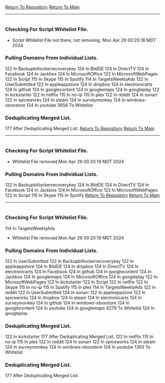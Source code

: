 [Return To Repository](https://github.com/DigitalWarrior/piholeparser/)
[Return To Main](https://github.com/DigitalWarrior/piholeparser/blob/master/RecentRunLogs/Mainlog.md)
____________________________________
# 
### Checking For Script Whitelist File.
* Script Whitelist File not there, not removing. Mon Apr 29 00:20:18 MDT 2024
### Pulling Domains From Individual Lists.
122 In Backupbitlockerrecoverykey
124 In BildDE
124 In DirectTV
124 In Facebook
124 In Jackbox
124 In MicrosoftOffice
122 In MicrosoftWebPages
122 In Script
115 In Skype
115 In Spotify
114 In TargetsWeeklyAds
122 In UserSubmitted
122 In appleappstore
124 In dropbox
124 In electronicarts
124 In github
124 In googlecontent
124 In googlemaps
124 In googleplay
122 In kickstarter
122 In netflix
115 In no-ip
115 In plex
122 In reddit
124 In sonarr
122 In spiceworks
124 In steam
124 In surveymonkey
124 In windows-xboxstore
124 In youtube
3656 To Whitelist
### Deduplicating Merged List.
177 After Deduplicating Merged List.
[Return To Repository](https://github.com/DigitalWarrior/piholeparser/)
[Return To Main](https://github.com/DigitalWarrior/piholeparser/blob/master/RecentRunLogs/Mainlog.md)
____________________________________
# 
### Checking For Script Whitelist File.
* Whitelist File removed Mon Apr 29 00:20:19 MDT 2024
### Pulling Domains From Individual Lists.
122 In Backupbitlockerrecoverykey
124 In BildDE
124 In DirectTV
124 In Facebook
124 In Jackbox
124 In MicrosoftOffice
122 In MicrosoftWebPages
122 In Script
115 In Skype
115 In Spotify
[Return To Repository](https://github.com/DigitalWarrior/piholeparser/)
[Return To Main](https://github.com/DigitalWarrior/piholeparser/blob/master/RecentRunLogs/Mainlog.md)
____________________________________
# 
### Checking For Script Whitelist File.
114 In TargetsWeeklyAds
* Whitelist File removed Mon Apr 29 00:20:19 MDT 2024
### Pulling Domains From Individual Lists.
122 In UserSubmitted
122 In Backupbitlockerrecoverykey
122 In appleappstore
124 In BildDE
124 In dropbox
124 In DirectTV
124 In electronicarts
124 In Facebook
124 In github
124 In googlecontent
124 In Jackbox
124 In googlemaps
124 In MicrosoftOffice
124 In googleplay
122 In MicrosoftWebPages
122 In kickstarter
122 In Script
122 In netflix
122 In Skype
115 In no-ip
115 In Spotify
115 In plex
114 In TargetsWeeklyAds
122 In reddit
122 In UserSubmitted
124 In sonarr
122 In appleappstore
122 In spiceworks
124 In dropbox
124 In steam
124 In electronicarts
124 In surveymonkey
124 In github
124 In windows-xboxstore
124 In googlecontent
124 In youtube
124 In googlemaps
4279 To Whitelist
124 In googleplay
### Deduplicating Merged List.
122 In kickstarter
177 After Deduplicating Merged List.
122 In netflix
115 In no-ip
115 In plex
122 In reddit
124 In sonarr
122 In spiceworks
124 In steam
124 In surveymonkey
124 In windows-xboxstore
124 In youtube
1393 To Whitelist
### Deduplicating Merged List.
177 After Deduplicating Merged List.

